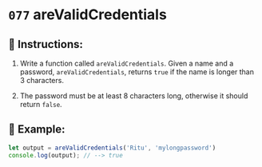 # `077` areValidCredentials

## 📝 Instructions:

1. Write a function called `areValidCredentials`. Given a name and a password, `areValidCredentials`, returns `true` if the name is longer than 3 characters. 

2. The password must be at least 8 characters long, otherwise it should return `false`.

## 📎 Example:

```js
let output = areValidCredentials('Ritu', 'mylongpassword')
console.log(output); // --> true
```

